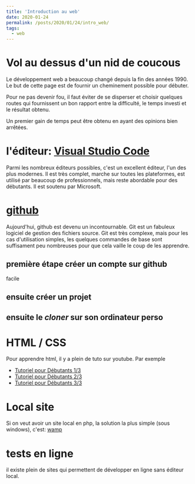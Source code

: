 ```yaml
---
title: 'Introduction au web'
date: 2020-01-24
permalink: /posts/2020/01/24/intro_web/
tags:
  - web
---
```

# Vol au dessus d'un nid de coucous
Le développement web a beaucoup changé depuis la fin des années 1990. Le but de cette page est de fournir un cheminement possible pour débuter.

Pour ne pas devenir fou, il faut éviter de se disperser et choisir quelques routes qui fournissent un bon rapport entre la difficulté, le temps investi et le résultat obtenu.

Un premier gain de temps peut être obtenu en ayant des opinions bien arrêtées.

# l'éditeur: [Visual Studio Code](code.visualstudio.com)
Parmi les nombreux éditeurs possibles, c'est un excellent éditeur, l'un des plus modernes. Il est très complet, marche sur toutes les plateformes, est utilisé par beaucoup de professionnels, mais reste abordable pour des débutants. Il est soutenu par Microsoft.

# [github](github.com)
Aujourd'hui, github est devenu un incontournable. Git est un fabuleux logiciel de gestion des fichiers source. Git est très complexe, mais pour les cas d'utilisation simples, les quelques commandes de base sont suffisament peu nombreuses pour que cela vaille le coup de les apprendre.

## première étape créer un compte sur github
facile

## ensuite créer un projet

## ensuite le *cloner* sur son ordinateur perso


# HTML / CSS
Pour apprendre html, il y a plein de tuto sur youtube. Par exemple

- [Tutoriel pour Débutants 1/3](https://www.youtube.com/watch?v=8FqZZrbnwkM)
- [Tutoriel pour Débutants 2/3](https://www.youtube.com/watch?v=HN4-7k0zC-Y)
- [Tutoriel pour Débutants 3/3](https://www.youtube.com/watch?v=RUFK0mT0q2E)

# Local site
Si on veut avoir un site local en php, la solution la plus simple (sous windows), c'est: [wamp](http://www.wampserver.com/)

# tests en ligne
il existe plein de sites qui permettent de développer en ligne sans éditeur local.